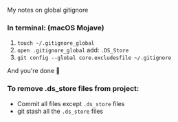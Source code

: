 My notes on global gitignore <!--more-->
### In terminal: (macOS Mojave)

1. `touch ~/.gitignore_global`
2. `open .gitignore_global` add: `.DS_Store`
3. `git config --global core.excludesfile ~/.gitignore`

And you're done 🎉

### To remove .ds_store files from project:
- Commit all files except `.ds_store`  files
- git stash all the `.ds_store`  files
